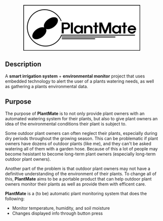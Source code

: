 <div align="center">
    <img src="./logo11052025.png" height=150>
</div>

## Description
A **smart irrigation system** + **environmental monitor** project that uses embedded technology to alert the user of a plants watering needs, as well as gathering a plants environmental data. 

## Purpose
The purpose of **PlantMate** is to not only provide plant owners with an automated watering system for their plants, but also to give plant owners an idea of the environmental conditions their plant is subject to. 

Some outdoor plant owners can often neglect their plants, especially during dry periods throughout the growing season. This can be problematic if plant owners have dozens of outdoor plants (like me), and they can't be asked watering all of them with a garden hose. Because of this a lot of people may become hesistant to become long-term plant owners (especially long-term outdoor plant owners). 

Another part of the problem is that outdoor plant owners may not have a definitive understanding of the environment of their plants. To change all of this, **PlantMate** aims to be a portable product that can help outdoor plant owners monitor their plants as well as provide them with efficent care. 

**PlantMate** is a (to be) automatic plant monitoring system that does the following:

- Monitor temperature, humidity, and soil moisture
- Changes displayed info through button press
